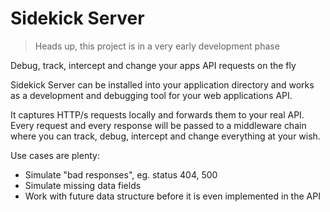 # Sidekick Server

> Heads up, this project is in a very early development phase

Debug, track, intercept and change your apps API requests on the fly

Sidekick Server can be installed into your application directory and works as a development and debugging tool for your
web applications API. 

It captures HTTP/s requests locally and forwards them to your real API. Every request and every response will be passed
to a middleware chain where you can track, debug, intercept and change everything at your wish.

Use cases are plenty:
- Simulate "bad responses", eg. status 404, 500
- Simulate missing data fields
- Work with future data structure before it is even implemented in the API

